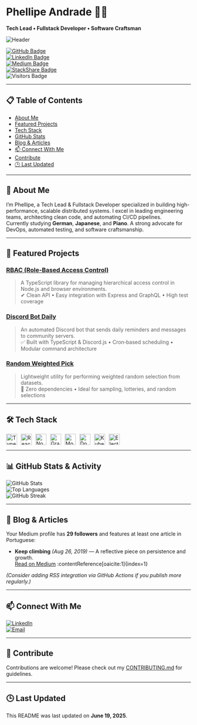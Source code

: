 # Phellipe Andrade 👨‍💻  
**Tech Lead • Fullstack Developer • Software Craftsman**

![Header](https://capsule-render.vercel.app/api?type=waving&text=Welcome+to+my+profile!&theme=dracula)

[![GitHub Badge](https://img.shields.io/badge/-GitHub-000?style=flat-square&logo=GitHub)](https://github.com/phellipeandrade)  
[![LinkedIn Badge](https://img.shields.io/badge/-LinkedIn-0A66C2?style=flat-square&logo=Linkedin)](https://www.linkedin.com/in/phellipe-andrade/)  
[![Medium Badge](https://img.shields.io/badge/Medium-%40phellipeandrade-00ab6c?style=flat-square&logo=medium&logoColor=white)](https://medium.com/@phellipeandrade)  
[![StackShare Badge](https://img.shields.io/badge/-StackShare-0690fa?style=flat-square&logo=stackshare)](https://stackshare.io/phellipeandrade/mystack)  
![Visitors Badge](https://komarev.com/ghpvc/?username=phellipeandrade)

---

## 📋 Table of Contents
- [About Me](#about-me)  
- [Featured Projects](#featured-projects)  
- [Tech Stack](#tech-stack)  
- [GitHub Stats](#github-stats)  
- [Blog & Articles](#blog--articles)  
- [📫 Connect With Me](#-connect-with-me)  
- [Contribute](#contribute)  
- [🕒 Last Updated](#last-updated)

---

## 👋 About Me
I’m Phellipe, a Tech Lead & Fullstack Developer specialized in building high-performance, scalable distributed systems. I excel in leading engineering teams, architecting clean code, and automating CI/CD pipelines.  
Currently studying **German**, **Japanese**, and **Piano**. A strong advocate for DevOps, automated testing, and software craftsmanship.

---

## 🔎 Featured Projects

### [RBAC (Role‑Based Access Control)](https://github.com/phellipeandrade/rbac)  
> A TypeScript library for managing hierarchical access control in Node.js and browser environments.  
✔ Clean API • Easy integration with Express and GraphQL • High test coverage

### [Discord Bot Daily](https://github.com/phellipeandrade/discord-bot-daily)  
> An automated Discord bot that sends daily reminders and messages to community servers.  
✅ Built with TypeScript & Discord.js • Cron‑based scheduling • Modular command architecture

### [Random Weighted Pick](https://github.com/phellipeandrade/random-weighted-pick)  
> Lightweight utility for performing weighted random selection from datasets.  
🎯 Zero dependencies • Ideal for sampling, lotteries, and random selections

---

## 🛠 Tech Stack

<div style="display:flex;gap:10px;">
  <img src="https://cdn.jsdelivr.net/gh/devicons/devicon/icons/typescript/typescript-plain.svg" alt="TypeScript" height="30"/>
  <img src="https://cdn.jsdelivr.net/gh/devicons/devicon/icons/react/react-original.svg" alt="React" height="30"/>
  <img src="https://cdn.jsdelivr.net/gh/devicons/devicon/icons/nodejs/nodejs-original.svg" alt="Node.js" height="30"/>
  <img src="https://cdn.jsdelivr.net/gh/devicons/devicon/icons/graphql/graphql-plain.svg" alt="GraphQL" height="30"/>
  <img src="https://cdn.jsdelivr.net/gh/devicons/devicon/icons/mongodb/mongodb-plain.svg" alt="MongoDB" height="30"/>
  <img src="https://cdn.jsdelivr.net/gh/devicons/devicon/icons/docker/docker-original.svg" alt="Docker" height="30"/>
  <img src="https://cdn.jsdelivr.net/gh/devicons/devicon/icons/kubernetes/kubernetes-plain.svg" alt="Kubernetes" height="30"/>
  <img src="https://cdn.jsdelivr.net/gh/devicons/devicon/icons/electron/electron-original.svg" alt="Electron" height="30"/>
</div>

---

## 📊 GitHub Stats & Activity  
![GitHub Stats](https://github-readme-stats.vercel.app/api?username=phellipeandrade&show_icons=true&theme=dracula&include_all_commits=true)  
![Top Languages](https://github-readme-stats.vercel.app/api/top-langs/?username=phellipeandrade&layout=compact&theme=dracula)  
![GitHub Streak](https://github-readme-streak-stats-eight.vercel.app/?user=phellipeandrade&theme=dracula&hide_border=true)

---

## 📰 Blog & Articles
Your Medium profile has **29 followers** and features at least one article in Portuguese:

- **Keep climbing** _(Aug 26, 2019)_ — A reflective piece on persistence and growth.  
  [Read on Medium](https://medium.com/@phellipeandrade/continue-subindo-8f06fcb0d8b0) :contentReference[oaicite:1]{index=1}

*(Consider adding RSS integration via GitHub Actions if you publish more regularly.)*

---

## 📫 Connect With Me  
[![LinkedIn](https://img.shields.io/badge/-LinkedIn-0A66C2?style=flat-square&logo=Linkedin)](https://www.linkedin.com/in/phellipe-andrade/)  
[![Email](https://img.shields.io/badge/-Email-red?style=flat-square&logo=Gmail)](mailto:phellipe.dev@gmail.com)

---

## 📘 Contribute  
Contributions are welcome! Please check out my [CONTRIBUTING.md](./CONTRIBUTING.md) for guidelines.

---

## 🕒 Last Updated
This README was last updated on **June 19, 2025**.
